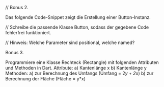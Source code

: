 //  Bonus 2.

Das folgende Code-Snippet zeigt die Erstellung einer Button-Instanz.

// Schreibe die passende Klasse Button, sodass der gegebene Code fehlerfrei funktioniert.
 
// Hinweis: Welche Parameter sind positional, welche named?


Bonus 3.

Programmiere eine Klasse Rechteck (Rectangle) mit folgenden Attributen und Methoden in Dart. 
Attribute:
a) Kantenlänge x
b) Kantenlänge y
Methoden:
a) zur Berechnung des Umfangs
(Umfang = 2*y + 2*x)
b) zur Berechnung der Fläche
(Fläche = y*x)


